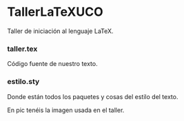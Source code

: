 # TallerLaTeXUCO
Taller de iniciación al lenguaje LaTeX.

### taller.tex
Código fuente de nuestro texto.

### estilo.sty
Donde están todos los paquetes y cosas del estilo del texto.

En pic tenéis la imagen usada en el taller.
